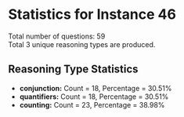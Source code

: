 # Statistics for Instance 46<br/>
Total number of questions: 59<br/>
Total 3 unique reasoning types are produced.<br/>
## Reasoning Type Statistics<br/>
- **conjunction:** Count = 18, Percentage = 30.51%<br/>
- **quantifiers:** Count = 18, Percentage = 30.51%<br/>
- **counting:** Count = 23, Percentage = 38.98%<br/>
